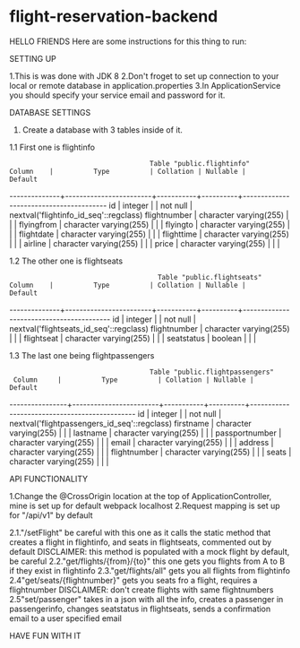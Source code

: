 # flight-reservation-backend

HELLO FRIENDS
Here are some instructions for this thing to run:

SETTING UP

1.This is was done with JDK 8
2.Don't froget to set up connection to your local or remote database in application.properties
3.In ApplicationService you should specify your service email and password for it.

DATABASE SETTINGS

1. Create a database with 3 tables inside of it.

1.1 First one is flightinfo

                                       Table "public.flightinfo"
    Column    |          Type          | Collation | Nullable |                Default
--------------+------------------------+-----------+----------+----------------------------------------
 id           | integer                |           | not null | nextval('flightinfo_id_seq'::regclass)
 flightnumber | character varying(255) |           |          |
 flyingfrom   | character varying(255) |           |          |
 flyingto     | character varying(255) |           |          |
 flightdate   | character varying(255) |           |          |
 flighttime   | character varying(255) |           |          |
 airline      | character varying(255) |           |          |
 price        | character varying(255) |           |          |
 
 1.2 The other one is flightseats
 
                                         Table "public.flightseats"
    Column    |          Type          | Collation | Nullable |                 Default
--------------+------------------------+-----------+----------+-----------------------------------------
 id           | integer                |           | not null | nextval('flightseats_id_seq'::regclass)
 flightnumber | character varying(255) |           |          |
 flightseat   | character varying(255) |           |          |
 seatstatus   | boolean                |           |          |

1.3 The last one being flightpassengers

                                       Table "public.flightpassengers"
     Column     |          Type          | Collation | Nullable |                   Default
----------------+------------------------+-----------+----------+----------------------------------------------
 id             | integer                |           | not null | nextval('flightpassengers_id_seq'::regclass)
 firstname      | character varying(255) |           |          |
 lastname       | character varying(255) |           |          |
 passportnumber | character varying(255) |           |          |
 email          | character varying(255) |           |          |
 address        | character varying(255) |           |          |
 flightnumber   | character varying(255) |           |          |
 seats          | character varying(255) |           |          |
 
 API FUNCTIONALITY
 
 1.Change the @CrossOrigin location at the top of ApplicationController, mine is set up for default webpack localhost
 2.Request mapping is set up for "/api/v1" by default
 
 2.1."/setFlight" be careful with this one as it calls the static method that creates a flight in flightinfo, and seats in flightseats, commented out by default
 DISCLAIMER: this method is populated with a mock flight by default, be careful
 2.2."get/flights/{from}/{to}" this one gets you flights from A to B if they exist in flightinfo
 2.3."get/flights/all" gets you all flights from flightinfo
 2.4"get/seats/{flightnumber}" gets you seats fro a flight, requires a flightnumber
 DISCLAIMER: don't create flights with same flightnumbers
 2.5"set/passenger" takes in a json with all the info, creates a passenger in passengerinfo, changes seatstatus in flightseats, sends a confirmation email to a user specified email
 
 HAVE FUN WITH IT
